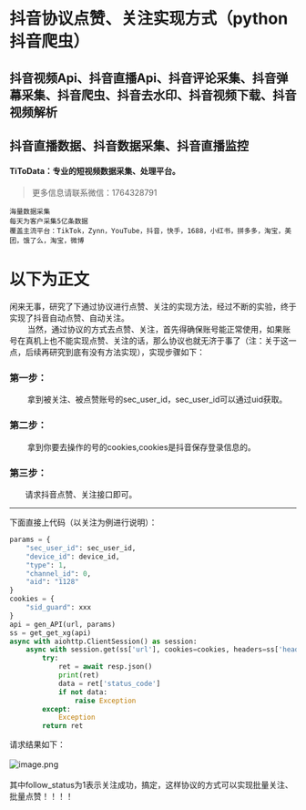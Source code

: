 # 抖音协议点赞、关注实现方式（python抖音爬虫）

## 抖音视频Api、抖音直播Api、抖音评论采集、抖音弹幕采集、抖音爬虫、抖音去水印、抖音视频下载、抖音视频解析
## 抖音直播数据、抖音数据采集、抖音直播监控

#### TiToData：专业的短视频数据采集、处理平台。
> 更多信息请联系微信：1764328791
```
海量数据采集
每天为客户采集5亿条数据
覆盖主流平台：TikTok，Zynn，YouTube，抖音，快手，1688，小红书，拼多多，淘宝，美团，饿了么，淘宝，微博

```
# 以下为正文

闲来无事，研究了下通过协议进行点赞、关注的实现方法，经过不断的实验，终于实现了抖音自动点赞、自动关注。<br />        当然，通过协议的方式去点赞、关注，首先得确保账号能正常使用，如果账号在真机上也不能实现点赞、关注的话，那么协议也就无济于事了（注：关于这一点，后续再研究到底有没有方法实现），实现步骤如下：
<a name="sO42j"></a>
### 第一步：
        拿到被关注、被点赞账号的sec_user_id，sec_user_id可以通过uid获取。
<a name="3SPPa"></a>
### 第二步：
        拿到你要去操作的号的cookies,cookies是抖音保存登录信息的。
<a name="XLzbe"></a>
### 第三步：
       请求抖音点赞、关注接口即可。

---

下面直接上代码（以关注为例进行说明）：
```python
params = {
    "sec_user_id": sec_user_id,
    "device_id": device_id,
    "type": 1,
    "channel_id": 0,
    "aid": "1128"
}
cookies = {
    "sid_guard": xxx
}
api = gen_API(url, params)
ss = get_get_xg(api)
async with aiohttp.ClientSession() as session:
    async with session.get(ss['url'], cookies=cookies, headers=ss['headers']) as resp:
        try:
            ret = await resp.json()
            print(ret)
            data = ret['status_code']
            if not data:
                raise Exception
        except:
            Exception
        return ret

```
请求结果如下：<br />
<br />![image.png](https://cdn.nlark.com/yuque/0/2020/png/97322/1605499101569-ae93a73c-34d9-409a-8657-3b105f2d3e4f.png#align=left&display=inline&height=414&margin=%5Bobject%20Object%5D&name=image.png&originHeight=414&originWidth=1474&size=334688&status=done&style=none&width=1474)<br />
<br />其中follow_status为1表示关注成功，搞定，这样协议的方式可以实现批量关注、批量点赞！！！！

